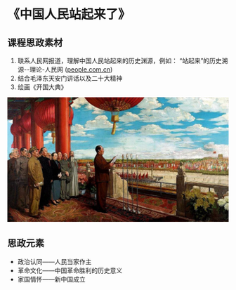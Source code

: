 # 《中国人民站起来了》

## 课程思政素材

1. 联系人民网报道，理解中国人民站起来的历史渊源，例如： “站起来”的历史溯源--理论-人民网 ([people.com.cn](people.com.cn))
2. 结合毛泽东天安门讲话以及二十大精神
3. 绘画《开国大典》

![开国大典 ><](/资源/图片/开国大典.jpeg)

## 思政元素

- 政治认同——人民当家作主
- 革命文化——中国革命胜利的历史意义
- 家国情怀——新中国成立
